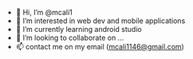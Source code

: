 - 👋 Hi, I’m @mcali1
- 👀 I’m interested in web dev and mobile applications
- 🌱 I’m currently learning android studio
- 💞️ I’m looking to collaborate on ...
- 📫 contact me on my email (mcali1146@gmail.com)

<!---
mcali1/mcali1 is a ✨ special ✨ repository because its `README.md` (this file) appears on your GitHub profile.
You can click the Preview link to take a look at your changes.
--->
